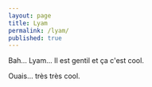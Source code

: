 ```yaml
---
layout: page
title: Lyam
permalink: /lyam/
published: true
---
```


Bah... Lyam... Il est gentil et ça c'est cool.

Ouais... très très cool.
